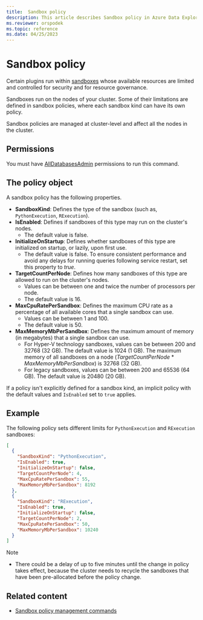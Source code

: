 ```yaml
---
title:  Sandbox policy
description: This article describes Sandbox policy in Azure Data Explorer.
ms.reviewer: orspodek
ms.topic: reference
ms.date: 04/25/2023
---
```

# Sandbox policy

Certain plugins run within [sandboxes](../concepts/sandboxes.md) whose available resources are limited and controlled for security and for resource governance.

Sandboxes run on the nodes of your cluster. Some of their limitations are defined in sandbox policies, where each sandbox kind can have its own policy.

Sandbox policies are managed at cluster-level and affect all the nodes in the cluster.

## Permissions

You must have [AllDatabasesAdmin](../access-control/role-based-access-control.md) permissions to run this command.

## The policy object

A sandbox policy has the following properties.

* **SandboxKind**: Defines the type of the sandbox (such as, `PythonExecution`, `RExecution`).
* **IsEnabled**: Defines if sandboxes of this type may run on the cluster's nodes.
  * The default value is false.
* **InitializeOnStartup**: Defines whether sandboxes of this type are initialized on startup, or lazily, upon first use.
  * The default value is false. To ensure consistent performance and avoid any delays for running queries following service restart, set this property to *true*.
* **TargetCountPerNode**: Defines how many sandboxes of this type are allowed to run on the cluster's nodes.
  * Values can be between one and twice the number of processors per node.
  * The default value is 16.
* **MaxCpuRatePerSandbox**: Defines the maximum CPU rate as a percentage of all available cores that a single sandbox can use.
  * Values can be between 1 and 100.
  * The default value is 50.
* **MaxMemoryMbPerSandbox**: Defines the maximum amount of memory (in megabytes) that a single sandbox can use.
  * For Hyper-V technology sandboxes, values can be between 200 and 32768 (32 GB). The default value is 1024 (1 GB). The maximum memory of all sandboxes on a node (*TargetCountPerNode* \* *MaxMemoryMbPerSandbox*) is 32768 (32 GB).
  * For legacy sandboxes, values can be between 200 and 65536 (64 GB). The default value is 20480 (20 GB).

If a policy isn't explicitly defined for a sandbox kind, an implicit policy with the default values and `IsEnabled` set to `true` applies.

## Example

The following policy sets different limits for `PythonExecution` and `RExecution` sandboxes:

```json
[
  {
    "SandboxKind": "PythonExecution",
    "IsEnabled": true,
    "InitializeOnStartup": false,
    "TargetCountPerNode": 4,
    "MaxCpuRatePerSandbox": 55,
    "MaxMemoryMbPerSandbox": 8192
  },
  {
    "SandboxKind": "RExecution",
    "IsEnabled": true,
    "InitializeOnStartup": false,
    "TargetCountPerNode": 2,
    "MaxCpuRatePerSandbox": 50,
    "MaxMemoryMbPerSandbox": 10240
  }
]
```

> [!NOTE]
> * There could be a delay of up to five minutes until the change in policy takes effect, because the cluster needs to recycle the sandboxes that have been pre-allocated before the policy change.

## Related content


* [Sandbox policy management commands](./show-cluster-sandbox-policy-command.md)
